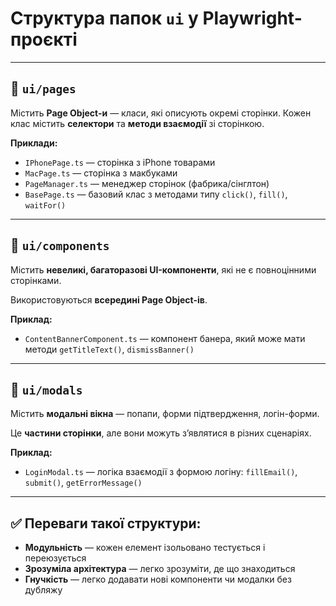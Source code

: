 # Структура папок `ui` у Playwright-проєкті

---

## 📁 `ui/pages`

Містить **Page Object-и** — класи, які описують окремі сторінки.
Кожен клас містить **селектори** та **методи взаємодії** зі сторінкою.

**Приклади:**

- `IPhonePage.ts` — сторінка з iPhone товарами
- `MacPage.ts` — сторінка з макбуками
- `PageManager.ts` — менеджер сторінок (фабрика/сінглтон)
- `BasePage.ts` — базовий клас з методами типу `click()`, `fill()`, `waitFor()`

---

## 📁 `ui/components`

Містить **невеликі, багаторазові UI-компоненти**, які не є повноцінними сторінками.

Використовуються **всередині Page Object-ів**.

**Приклад:**

- `ContentBannerComponent.ts` — компонент банера, який може мати методи `getTitleText()`, `dismissBanner()`

---

## 📁 `ui/modals`

Містить **модальні вікна** — попапи, форми підтвердження, логін-форми.

Це **частини сторінки**, але вони можуть з’являтися в різних сценаріях.

**Приклад:**

- `LoginModal.ts` — логіка взаємодії з формою логіну: `fillEmail()`, `submit()`, `getErrorMessage()`

---

## ✅ Переваги такої структури:

- **Модульність** — кожен елемент ізольовано тестується і переюзується
- **Зрозуміла архітектура** — легко зрозуміти, де що знаходиться
- **Гнучкість** — легко додавати нові компоненти чи модалки без дубляжу
